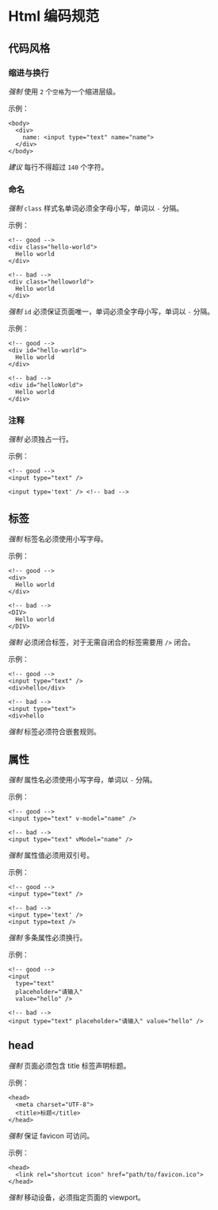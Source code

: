 # Html 编码规范

## 代码风格

### 缩进与换行
*强制* 使用 `2` 个`空格`为一个缩进层级。

示例：
```
<body>
  <div>
    name: <input type="text" name="name">
  </div>
</body>
```

*建议* 每行不得超过 `140` 个字符。

### 命名
*强制* `class` 样式名单词必须全字母小写，单词以 `-` 分隔。

示例：
```
<!-- good -->
<div class="hello-world">
  Hello world
</div>

<!-- bad -->
<div class="helloworld">
  Hello world
</div>
```

*强制* `id` 必须保证页面唯一，单词必须全字母小写，单词以 `-` 分隔。

示例：
```
<!-- good -->
<div id="hello-world">
  Hello world
</div>

<!-- bad -->
<div id="helloWorld">
  Hello world
</div>
```

### 注释
*强制* 必须独占一行。

示例：
```
<!-- good -->
<input type="text" />

<input type='text' /> <!-- bad -->
```

## 标签
*强制* 标签名必须使用小写字母。

示例：
```
<!-- good -->
<div>
  Hello world
</div>

<!-- bad -->
<DIV>
  Hello world
</DIV>
```

*强制* 必须闭合标签，对于无需自闭合的标签需要用 `/>` 闭合。

示例：
```
<!-- good -->
<input type="text" />
<div>hello</div>

<!-- bad -->
<input type="text">
<div>hello
```

*强制* 标签必须符合嵌套规则。

## 属性
*强制* 属性名必须使用小写字母，单词以 `-` 分隔。

示例：
```
<!-- good -->
<input type="text" v-model="name" />

<!-- bad -->
<input type="text" vModel="name" />
```

*强制* 属性值必须用双引号。

示例：
```
<!-- good -->
<input type="text" />

<!-- bad -->
<input type='text' />
<input type=text />
```

*强制* 多条属性必须换行。

示例：
```
<!-- good -->
<input
  type="text"
  placeholder="请输入"
  value="hello" />

<!-- bad -->
<input type="text" placeholder="请输入" value="hello" />
```

## head
*强制* 页面必须包含 title 标签声明标题。

示例：
```
<head>
  <meta charset="UTF-8">
  <title>标题</title>
</head>
```

*强制* 保证 favicon 可访问。

示例：
```
<head>
  <link rel="shortcut icon" href="path/to/favicon.ico">
</head>
```

*强制* 移动设备，必须指定页面的 viewport。
